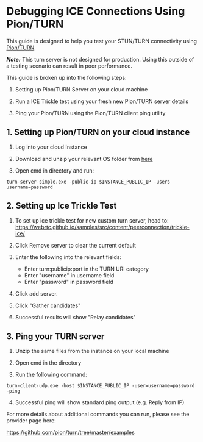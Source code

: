 # Debugging ICE Connections Using Pion/TURN

This guide is designed to help you test your STUN/TURN connectivity using [Pion/TURN](https://github.com/pion/turn/tree/master/examples).

**_Note:_** This turn server is not designed for production. Using this outside of a testing scenario can result in poor performance.

This guide is broken up into the following steps:

1. Setting up Pion/TURN Server on your cloud machine

2. Run a ICE Trickle test using your fresh new Pion/TURN server details

3. Ping your Pion/TURN using the Pion/TURN client ping utility

##  1. Setting up Pion/TURN on your cloud instance

1. Log into your cloud Instance

2. Download and unzip your relevant OS folder from [here](https://github.com/pion/turn/releases/tag/v2.0.2)

3. Open cmd in directory and run:

`turn-server-simple.exe -public-ip $INSTANCE_PUBLIC_IP -users username=password`

## 2. Setting up Ice Trickle Test

1. To set up ice trickle test for new custom turn server, head to: https://webrtc.github.io/samples/src/content/peerconnection/trickle-ice/

2. Click Remove server to clear the current default

3. Enter the following into the relevant fields: 

    * Enter turn:publicip:port in the TURN URI category
    * Enter "username" in username field
    * Enter "password" in password field

4. Click add server.

5. Click "Gather candidates"

6. Successful results will show "Relay candidates" 


## 3. Ping your TURN server

1. Unzip the same files from the instance on your local machine

2. Open cmd in the directory

3. Run the following command:

`turn-client-udp.exe -host $INSTANCE_PUBLIC_IP -user=username=password -ping`

4. Successful ping will show standard ping output (e.g. Reply from IP)

For more details about additional commands you can run, please see the provider page here:

https://github.com/pion/turn/tree/master/examples 
